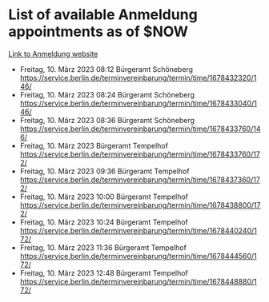 # List of available Anmeldung appointments as of $NOW
[Link to Anmeldung website](https://service.berlin.de/terminvereinbarung/termin/tag.php?termin=1&anliegen[]=120686&dienstleisterlist=122210,122217,327316,122219,327312,122227,327314,122231,327346,122243,327348,122254,122252,329742,122260,329745,122262,329748,122271,327278,122273,327274,122277,327276,330436,122280,327294,122282,327290,122284,327292,122291,327270,122285,327266,122286,327264,122296,327268,150230,329760,122297,327286,122294,327284,122312,329763,122314,329775,122304,327330,122311,327334,122309,327332,317869,122281,327352,122279,329772,122283,122276,327324,122274,327326,122267,329766,122246,327318,122251,327320,122257,327322,122208,327298,122226,327300&herkunft=http%3A%2F%2Fservice.berlin.de%2Fdienstleistung%2F120686%2F)
- Freitag, 10. März 2023 08:12 Bürgeramt Schöneberg https://service.berlin.de/terminvereinbarung/termin/time/1678432320/146/
- Freitag, 10. März 2023 08:24 Bürgeramt Schöneberg https://service.berlin.de/terminvereinbarung/termin/time/1678433040/146/
- Freitag, 10. März 2023 08:36 Bürgeramt Schöneberg https://service.berlin.de/terminvereinbarung/termin/time/1678433760/146/
- Freitag, 10. März 2023  Bürgeramt Tempelhof https://service.berlin.de/terminvereinbarung/termin/time/1678433760/172/
- Freitag, 10. März 2023 09:36 Bürgeramt Tempelhof https://service.berlin.de/terminvereinbarung/termin/time/1678437360/172/
- Freitag, 10. März 2023 10:00 Bürgeramt Tempelhof https://service.berlin.de/terminvereinbarung/termin/time/1678438800/172/
- Freitag, 10. März 2023 10:24 Bürgeramt Tempelhof https://service.berlin.de/terminvereinbarung/termin/time/1678440240/172/
- Freitag, 10. März 2023 11:36 Bürgeramt Tempelhof https://service.berlin.de/terminvereinbarung/termin/time/1678444560/172/
- Freitag, 10. März 2023 12:48 Bürgeramt Tempelhof https://service.berlin.de/terminvereinbarung/termin/time/1678448880/172/
